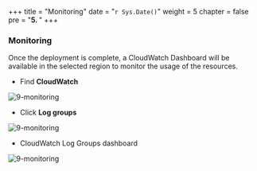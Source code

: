 +++
title = "Monitoring"
date = "`r Sys.Date()`"
weight = 5
chapter = false
pre = "<b>5. </b>"
+++
### Monitoring

Once the deployment is complete, a CloudWatch Dashboard will be available in the selected region to monitor the usage of the resources.
- Find **CloudWatch**

![9-monitoring](/Deploying-a-Multi-Model-and-Multi-RAG-Powered-Chatbot-Using-AWS-CDK-on-AWS/images/9-monitoring/002-9-monitoring.png?width=90pc)

- Click **Log groups**

![9-monitoring](/Deploying-a-Multi-Model-and-Multi-RAG-Powered-Chatbot-Using-AWS-CDK-on-AWS/images/9-monitoring/003-9-monitoring.png?width=90pc)

- CloudWatch Log Groups dashboard

![9-monitoring](/Deploying-a-Multi-Model-and-Multi-RAG-Powered-Chatbot-Using-AWS-CDK-on-AWS/images/9-monitoring/001-9-monitoring.png?width=90pc)

